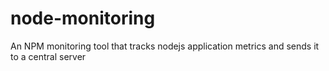 # node-monitoring
An NPM monitoring tool that tracks nodejs application metrics and sends it to a central server
